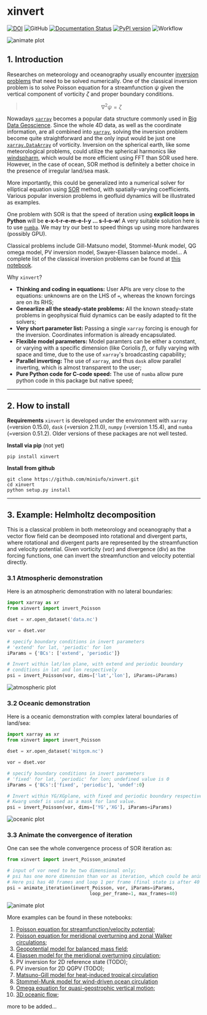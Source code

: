 # xinvert

[![DOI](https://zenodo.org/badge/323045845.svg)](https://zenodo.org/badge/latestdoi/323045845)
![GitHub](https://img.shields.io/github/license/miniufo/xinvert)
[![Documentation Status](https://readthedocs.org/projects/xinvert/badge/?version=latest)](https://xinvert.readthedocs.io/en/latest/?badge=latest)
[![PyPI version](https://badge.fury.io/py/xinvert.svg)](https://badge.fury.io/py/xinvert)
![Workflow](https://github.com/miniufo/xinvert/actions/workflows/python-publish.yml/badge.svg)

![animate plot](https://raw.githubusercontent.com/miniufo/xinvert/master/pics/animateConverge.gif)


## 1. Introduction
Researches on meteorology and oceanography usually encounter [inversion problems](https://doi.org/10.1017/CBO9780511629570) that need to be solved numerically.  One of the classical inversion problem is to solve Poisson equation for a streamfunction $\psi$ given the vertical component of vorticity $\zeta$ and proper boundary conditions.

> $$\nabla^2\psi=\zeta$$

Nowadays [`xarray`](http://xarray.pydata.org/en/stable/) becomes a popular data structure commonly used in [Big Data Geoscience](https://pangeo.io/).  Since the whole 4D data, as well as the coordinate information, are all combined into [`xarray`](http://xarray.pydata.org/en/stable/), solving the inversion problem become quite straightforward and the only input would be just one [`xarray.DataArray`](http://xarray.pydata.org/en/stable/) of vorticity.  Inversion on the spherical earth, like some meteorological problems, could utilize the spherical harmonics like [windspharm](https://github.com/ajdawson/windspharm), which would be more efficient using FFT than SOR used here.  However, in the case of ocean, SOR method is definitely a better choice in the presence of irregular land/sea mask.

More importantly, this could be generalized into a numerical solver for elliptical equation using [SOR](https://mathworld.wolfram.com/SuccessiveOverrelaxationMethod.html) method, with spatially-varying coefficients.  Various popular inversion problems in geofluid dynamics will be illustrated as examples.

One problem with SOR is that the speed of iteration using **explicit loops in Python** will be **e-x-t-r-e-m-e-l-y ... s-l-o-w**!  A very suitable solution here is to use [`numba`](https://numba.pydata.org/).  We may try our best to speed things up using more hardwares (possibly GPU).

Classical problems include Gill-Matsuno model, Stommel-Munk model, QG omega model, PV inversion model, Swayer-Eliassen balance model...  A complete list of the classical inversion problems can be found at [this notebook](https://github.com/miniufo/xinvert/blob/master/docs/source/notebooks/Introduction.ipynb).

Why `xinvert`?

- **Thinking and coding in equations:** User APIs are very close to the equations: unknowns are on the LHS of `=`, whereas the known forcings are on its RHS;
- **Genearlize all the steady-state problems:** All the known steady-state problems in geophysical fluid dynamics can be easily adapted to fit the solvers;
- **Very short parameter list:** Passing a single `xarray` forcing is enough for the inversion.  Coordinates information is already encapsulated.
- **Flexible model parameters:** Model paramters can be either a constant, or varying with a specific dimension (like Coriolis $f$), or fully varying with space and time, due to the use of `xarray`'s broadcasting capability;
- **Parallel inverting:** The use of `xarray`, and thus `dask` allow parallel inverting, which is almost transparent to the user;
- **Pure Python code for C-code speed:** The use of `numba` allow pure python code in this package but native speed;

---
## 2. How to install
**Requirements**
`xinvert` is developed under the environment with `xarray` (=version 0.15.0), `dask` (=version 2.11.0), `numpy` (=version 1.15.4), and `numba` (=version 0.51.2).  Older versions of these packages are not well tested.

**Install via pip** (not yet)
```
pip install xinvert
```

**Install from github**
```
git clone https://github.com/miniufo/xinvert.git
cd xinvert
python setup.py install
```


---
## 3. Example: Helmholtz decomposition
This is a classical problem in both meteorology and oceanography that a vector flow field can be deomposed into rotational and divergent parts, where rotational and divergent parts are represented by the streamfunction and velocity potential.  Given vorticity (vor) and divergence (div) as the forcing functions, one can invert the streamfunction and velocity potential directly.

### 3.1 Atmospheric demonstration
Here is an atmospheric demonstration with no lateral boundaries:
```python
import xarray as xr
from xinvert import invert_Poisson

dset = xr.open_dataset('data.nc')

vor = dset.vor

# specify boundary conditions in invert parameters
# 'extend' for lat, 'periodic' for lon
iParams = {'BCs': ['extend', 'periodic']}

# Invert within lat/lon plane, with extend and periodic boundary
# conditions in lat and lon respectively
psi = invert_Poisson(vor, dims=['lat','lon'], iParams=iParams)
```
![atmospheric plot](https://raw.githubusercontent.com/miniufo/xinvert/master/pics/atmosExample.png)


### 3.2 Oceanic demonstration
Here is a oceanic demonstration with complex lateral boundaries of land/sea:
```python
import xarray as xr
from xinvert import invert_Poisson

dset = xr.open_dataset('mitgcm.nc')

vor = dset.vor

# specify boundary conditions in invert parameters
# 'fixed' for lat, 'periodic' for lon; undefined value is 0
iParams = {'BCs':['fixed', 'periodic'], 'undef':0}

# Invert within YG/XGplane, with fixed and periodic boundary respectively.
# Kwarg undef is used as a mask for land value.
psi = invert_Poisson(vor, dims=['YG','XG'], iParams=iParams)
```
![oceanic plot](https://raw.githubusercontent.com/miniufo/xinvert/master/pics/oceanExample.png)

### 3.3 Animate the convergence of iteration
One can see the whole convergence process of SOR iteration as:
```python
from xinvert import invert_Poisson_animated

# input of vor need to be two dimensional only;
# psi has one more dimension than vor as iteration, which could be animated over.
# Here psi has 40 frames and loop 1 per frame (final state is after 40 iterations)
psi = animate_iteration(invert_Poisson, vor, iParams=iParams,
                              loop_per_frame=1, max_frames=40)
```
![animate plot](https://raw.githubusercontent.com/miniufo/xinvert/master/pics/animateConverge.gif)

More examples can be found in these notebooks:
1.  [Poisson equation for streamfunction/velocity potential](https://github.com/miniufo/xinvert/blob/master/docs/source/notebooks/01_Poisson_equation_horizontal.ipynb);
2.  [Poisson equation for meridional overturning and zonal Walker circulations](https://github.com/miniufo/xinvert/blob/master/docs/source/notebooks/02_Poisson_equation_vertical.ipynb);
3.  [Geopotential model for balanced mass field](https://github.com/miniufo/xinvert/blob/master/docs/source/notebooks/03_Balanced_mass_and_flow.ipynb);
4.  [Eliassen model for the meridional overturning circulation](https://github.com/miniufo/xinvert/blob/master/docs/source/notebooks/04_Eliassen_model.ipynb);
5.  PV inversion for 2D reference state (TODO);
6.  PV inversion for 2D QGPV (TODO);
7.  [Matsuno-Gill model for heat-induced tropical circulation](https://github.com/miniufo/xinvert/blob/master/docs/source/notebooks/07_Gill_Matsuno_model.ipynb)
8.  [Stommel-Munk model for wind-driven ocean circulation](https://github.com/miniufo/xinvert/blob/master/docs/source/notebooks/08_Stommel_Munk_model.ipynb)
9.  [Omega equation for quasi-geostrophic vertical motion](https://github.com/miniufo/xinvert/blob/master/docs/source/notebooks/09_Omega_equation.ipynb);
10. [3D oceanic flow](https://github.com/miniufo/xinvert/blob/master/docs/source/notebooks/10_3D_Ocean_flow.ipynb);

more to be added...
